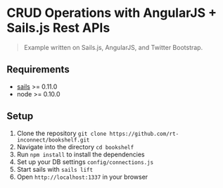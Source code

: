 # CRUD Operations with AngularJS + Sails.js Rest APIs

> Example written on Sails.js, AngularJS, and Twitter Bootstrap.

## Requirements

- [sails](http://sailsjs.org/) >= 0.11.0
- node >= 0.10.0

## Setup

1. Clone the repository `git clone https://github.com/rt-inconnect/bookshelf.git`
1. Navigate into the directory `cd bookshelf`
1. Run `npm install`  to install the dependencies
1. Set up your DB settings `config/connections.js`
1. Start sails with `sails lift`
1. Open `http://localhost:1337` in your browser
